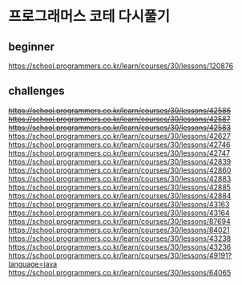 # 프로그래머스 코테 다시풀기
## beginner
https://school.programmers.co.kr/learn/courses/30/lessons/120876

## challenges
~~https://school.programmers.co.kr/learn/courses/30/lessons/42586~~
~~https://school.programmers.co.kr/learn/courses/30/lessons/42587~~
~~https://school.programmers.co.kr/learn/courses/30/lessons/42583~~
https://school.programmers.co.kr/learn/courses/30/lessons/42627    
https://school.programmers.co.kr/learn/courses/30/lessons/42746
https://school.programmers.co.kr/learn/courses/30/lessons/42747
https://school.programmers.co.kr/learn/courses/30/lessons/42839
https://school.programmers.co.kr/learn/courses/30/lessons/42860
https://school.programmers.co.kr/learn/courses/30/lessons/42883
https://school.programmers.co.kr/learn/courses/30/lessons/42885
https://school.programmers.co.kr/learn/courses/30/lessons/42884
https://school.programmers.co.kr/learn/courses/30/lessons/43163
https://school.programmers.co.kr/learn/courses/30/lessons/43164
https://school.programmers.co.kr/learn/courses/30/lessons/87694
https://school.programmers.co.kr/learn/courses/30/lessons/84021
https://school.programmers.co.kr/learn/courses/30/lessons/43238
https://school.programmers.co.kr/learn/courses/30/lessons/43236
https://school.programmers.co.kr/learn/courses/30/lessons/49191?language=java
https://school.programmers.co.kr/learn/courses/30/lessons/64065